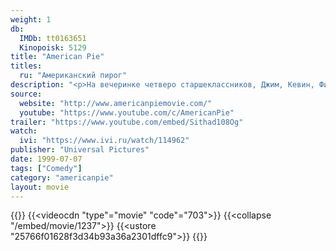 ```yaml
---
weight: 1
db:
  IMDb: tt0163651
  Kinopoisk: 5129
title: "American Pie"
titles: 
  ru: "Американский пирог"
description: "<p>На вечеринке четверо старшеклассников, Джим, Кевин, Финч и Оз, выясняют, что никто из них еще не имел сексуального опыта с девушками. Приятели считают, что с коллективной девственностью надо обязательно расстаться до того, как они переступят порог колледжа. На носу школьный выпускной бал, и у друзей осталось совсем мало времени на то, чтобы выполнить задуманное.</p>"
source: 
  website: "http://www.americanpiemovie.com/"
  youtube: "https://www.youtube.com/c/AmericanPie"
trailer: "https://www.youtube.com/embed/Sithad108Og"
watch:
  ivi: "https://www.ivi.ru/watch/114962"
publisher: "Universal Pictures"
date: 1999-07-07
tags: ["Comedy"]
category: "americanpie"
layout: movie
---
```

{{<players>}}
    {{<videocdn "type"="movie" "code"="703">}}
    {{<collapse "/embed/movie/1237">}}
    {{<ustore "25766f01628f3d34b93a36a2301dffc9">}}
{{</players>}}

